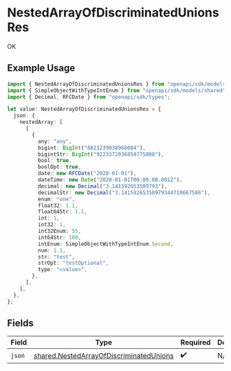 # NestedArrayOfDiscriminatedUnionsRes

OK

## Example Usage

```typescript
import { NestedArrayOfDiscriminatedUnionsRes } from "openapi/sdk/models/operations";
import { SimpleObjectWithTypeIntEnum } from "openapi/sdk/models/shared";
import { Decimal, RFCDate } from "openapi/sdk/types";

let value: NestedArrayOfDiscriminatedUnionsRes = {
  json: {
    nestedArray: [
      [
        {
          any: "any",
          bigint: BigInt("8821239038968084"),
          bigintStr: BigInt("9223372036854775808"),
          bool: true,
          boolOpt: true,
          date: new RFCDate("2020-01-01"),
          dateTime: new Date("2020-01-01T00:00:00.001Z"),
          decimal: new Decimal("3.141592653589793"),
          decimalStr: new Decimal("3.14159265358979344719667586"),
          enum: "one",
          float32: 1.1,
          float64Str: 1.1,
          int: 1,
          int32: 1,
          int32Enum: 55,
          int64Str: 100,
          intEnum: SimpleObjectWithTypeIntEnum.Second,
          num: 1.1,
          str: "test",
          strOpt: "testOptional",
          type: "<value>",
        },
      ],
    ],
  },
};
```

## Fields

| Field                                                                                                     | Type                                                                                                      | Required                                                                                                  | Description                                                                                               |
| --------------------------------------------------------------------------------------------------------- | --------------------------------------------------------------------------------------------------------- | --------------------------------------------------------------------------------------------------------- | --------------------------------------------------------------------------------------------------------- |
| `json`                                                                                                    | [shared.NestedArrayOfDiscriminatedUnions](../../../sdk/models/shared/nestedarrayofdiscriminatedunions.md) | :heavy_check_mark:                                                                                        | N/A                                                                                                       |